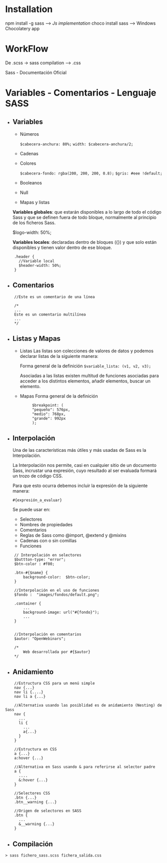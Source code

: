 # Installation

npm install -g sass --> *Js implementation*
choco install sass --> Windows Chocolatery
app

# WorkFlow

De .scss -> sass compilation --> .css

Sass - Documentación Oficial

# Variables - Comentarios - Lenguaje SASS

- ## Variables

    - Números

        `$cabecera-anchura: 80%;`
        `width: $cabecera-anchura/2;`

    - Cadenas
    - Colores

        `$cabecera-fondo: rgba(200, 200, 200, 0.8);`
        `$gris: #eee !default;`

    - Booleanos
    - Null
    - Mapas y listas

    **Variables globales**: que estarán disponibles a lo largo de todo el código Sass y que se definen fuera de todo bloque, normalmente al principio de los ficheros Sass.

    $logo-width: 50%;

    **Variables locales**: declaradas dentro de bloques ({}) y que solo están disponibles y tienen valor dentro de ese bloque.

~~~
    .header {
      //Variable local
      $header-width: 50%;
    }
~~~

-  ## Comentarios

~~~
    //Este es un comentario de una línea

    /*
    ...
    Este es un comentario multilínea
    ...
    */
~~~

-  ## Listas y Mapas

    - Listas
        Las listas son colecciones de valores de datos y podemos declarar listas de la siguiente manera:

        Forma general de la definición
            `$variable_lista: (v1, v2, v3);`

        Asociadas a las listas existen multitud de funciones asociadas para acceder a los distintos elementos, añadir elementos, buscar un elemento.

    - Mapas
        Forma general de la definición

~~~
            $breakpoint: (
            "pequeño": 576px,
            "medio": 768px,
            "grande": 992px
            );
~~~

-  ## Interpolación

    Una de las características más útiles y más usadas de Sass es la Interpolación.

    La Interpolación nos permite, casi en cualquier sitio de un documento Sass, incrustar una expresión, cuyo resultado al ser evaluada formará un trozo de código CSS.

    Para que esto ocurra debemos incluir la expresión de la siguiente manera:

    `#{expresión_a_evaluar}`

    Se puede usar en:

    - Selectores
    - Nombres de propiedades
    - Comentarios
    - Reglas de Sass como @import, @extend y @mixins
    - Cadenas con o sin comillas
    - Funciones

~~~
    // Interpolación en selectores
    $buttton-type: "error";
    $btn-color : #f00;

    .btn-#{$name} {
        background-color:  $btn-color;
    }
~~~

~~~
    //Interpolación en el uso de funciones
    $fondo :  "images/fondos/default.png";

    .container {
        ...
        background-image: url("#{fondo}");
        ...
    }
~~~

~~~

    //Interpolación en comentarios
    $autor: "OpenWebinars";

    /* 
        Web desarrollada por #{$autor}
    */
~~~

-  ## Anidamiento

~~~
    //Estructura CSS para un menú simple
    nav {...}
    nav li {....}
    nav li a {...}

    //Alternativa usando las posiblidad es de anidamiento (Nesting) de Sass
    nav {
      ...
      li {
        ...
        a{...}
      }
    }
~~~

~~~
    //Estructura en CSS
    a {...}
    a:hover {...}

    //Alternativa en Sass usando & para referirse al selector padre
    a {
      ....
      &:hover {...}
    }
~~~
~~~
    //Selectores CSS
    .btn {...}
    .btn__warning {...}

    //Origen de selectores en SASS
    .btn {
      ...
      &__warning {...}
    }
~~~

-  ## Compilación

  `> sass fichero_sass.scss fichera_salida.css`
